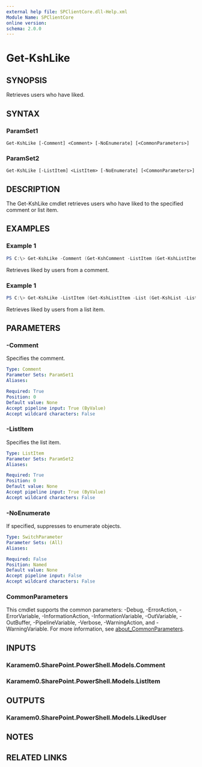 ```yaml
---
external help file: SPClientCore.dll-Help.xml
Module Name: SPClientCore
online version:
schema: 2.0.0
---
```


# Get-KshLike

## SYNOPSIS
Retrieves users who have liked.

## SYNTAX

### ParamSet1
```
Get-KshLike [-Comment] <Comment> [-NoEnumerate] [<CommonParameters>]
```

### ParamSet2
```
Get-KshLike [-ListItem] <ListItem> [-NoEnumerate] [<CommonParameters>]
```

## DESCRIPTION
The Get-KshLike cmdlet retrieves users who have liked to the specified comment or list item.

## EXAMPLES

### Example 1
```powershell
PS C:\> Get-KshLike -Comment (Get-KshComment -ListItem (Get-KshListItem -List (Get-KshList -ListTitle 'Site Pages') -ItemId 1)  -CommentId 1)
```

Retrieves liked by users from a comment.

### Example 1
```powershell
PS C:\> Get-KshLike -ListItem (Get-KshListItem -List (Get-KshList -ListTitle 'Site Pages') -ItemId 1)
```

Retrieves liked by users from a list item.

## PARAMETERS

### -Comment
Specifies the comment.

```yaml
Type: Comment
Parameter Sets: ParamSet1
Aliases:

Required: True
Position: 0
Default value: None
Accept pipeline input: True (ByValue)
Accept wildcard characters: False
```

### -ListItem
Specifies the list item.

```yaml
Type: ListItem
Parameter Sets: ParamSet2
Aliases:

Required: True
Position: 0
Default value: None
Accept pipeline input: True (ByValue)
Accept wildcard characters: False
```

### -NoEnumerate
If specified, suppresses to enumerate objects.

```yaml
Type: SwitchParameter
Parameter Sets: (All)
Aliases:

Required: False
Position: Named
Default value: None
Accept pipeline input: False
Accept wildcard characters: False
```

### CommonParameters
This cmdlet supports the common parameters: -Debug, -ErrorAction, -ErrorVariable, -InformationAction, -InformationVariable, -OutVariable, -OutBuffer, -PipelineVariable, -Verbose, -WarningAction, and -WarningVariable. For more information, see [about_CommonParameters](http://go.microsoft.com/fwlink/?LinkID=113216).

## INPUTS

### Karamem0.SharePoint.PowerShell.Models.Comment

### Karamem0.SharePoint.PowerShell.Models.ListItem

## OUTPUTS

### Karamem0.SharePoint.PowerShell.Models.LikedUser

## NOTES

## RELATED LINKS
